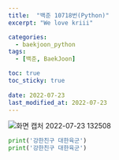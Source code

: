 ```yaml
---
title:  "백준 10718번(Python)"
excerpt: "We love kriii"

categories:
  - baekjoon_python
tags:
  - [백준, BaekJoon]

toc: true
toc_sticky: true
 
date: 2022-07-23
last_modified_at: 2022-07-23
---
```


![화면 캡처 2022-07-23 132508](https://user-images.githubusercontent.com/106606698/180590313-73287779-567a-49f4-8d49-3e34f2ade42b.png)

```python
print('강한친구 대한육군')
print('강한친구 대한육군')
```